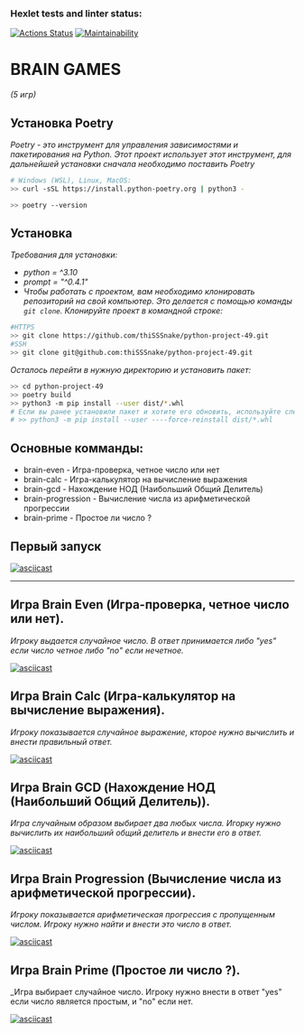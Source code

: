 ### Hexlet tests and linter status:
[![Actions Status](https://github.com/thiSSSnake/python-project-49/workflows/hexlet-check/badge.svg)](https://github.com/thiSSSnake/python-project-49/actions)
[![Maintainability](https://api.codeclimate.com/v1/badges/6c3b8084ea84f7da5cdf/maintainability)](https://codeclimate.com/github/thiSSSnake/python-project-49/maintainability)
# BRAIN GAMES
_(5 игр)_

## Установка Poetry
_Poetry - это инструмент для управления зависимостями и пакетирования на Python._
_Этот проект использует этот инструмент, для дальнейшей установки сначала необходимо поставить Poetry_
```bash
# Windows (WSL), Linux, MacOS:
>> curl -sSL https://install.python-poetry.org | python3 -
```
```bash
>> poetry --version
```
## Установка
_Требования для установки:_
- _python = ^3.10_
- _prompt = "^0.4.1"_
- _Чтобы работать с проектом, вам необходимо клонировать репозиторий на свой компьютер. Это делается с помощью команды `git clone`. Клонируйте проект в командной строке:_
```bash
#HTTPS
>> git clone https://github.com/thiSSSnake/python-project-49.git
#SSH
>> git clone git@github.com:thiSSSnake/python-project-49.git
```
_Осталось перейти в нужную директорию и установить пакет:_
```bash
>> cd python-project-49
>> poetry build
>> python3 -m pip install --user dist/*.whl
# Если вы ранее установили пакет и хотите его обновить, используйте следующую команду:
# >> python3 -m pip install --user ----force-reinstall dist/*.whl
```
## Основные комманды:
- brain-even  - Игра-проверка, четное число или нет
- brain-calc - Игра-калькулятор на вычисление выражения
- brain-gcd - Нахождение НОД (Наибольший Общий Делитель)
- brain-progression - Вычисление числа из арифметической прогрессии
- brain-prime - Простое ли число ?

## Первый запуск
[![asciicast](https://asciinema.org/a/YVoWhZrcci15zqkmKcciApNa9.svg)](https://asciinema.org/a/YVoWhZrcci15zqkmKcciApNa9)


---
## Игра Brain Even (Игра-проверка, четное число или нет).

_Игроку выдается случайное число. В ответ принимается либо "yes" если число четное либо "no" если нечетное._

[![asciicast](https://asciinema.org/a/Wk1P9gX6AinhvbXFvBx4mHV7b.svg)](https://asciinema.org/a/Wk1P9gX6AinhvbXFvBx4mHV7b)


## Игра Brain Calc (Игра-калькулятор на вычисление выражения).

_Игроку показывается случайное выражение, кторое нужно вычислить и внести правильный ответ._

[![asciicast](https://asciinema.org/a/3yDamuvv9LDjEe14A8aRemdcP.svg)](https://asciinema.org/a/3yDamuvv9LDjEe14A8aRemdcP)


## Игра Brain GCD (Нахождение НОД (Наибольший Общий Делитель)).

_Игра случайным образом выбирает два любых числа. Игорку нужно вычислить их наибольший общий делитель и внести его в ответ._

[![asciicast](https://asciinema.org/a/vhSopSsF2EC4ppegaRMyWlrm2.svg)](https://asciinema.org/a/vhSopSsF2EC4ppegaRMyWlrm2)


## Игра Brain Progression (Вычисление числа из арифметической прогрессии).

_Игроку показывается арифметическая прогрессия с пропущенным числом. Игроку нужно найти и внести это число в ответ._

[![asciicast](https://asciinema.org/a/unHiQeqaHq9D7OTTVDlYM6EFq.svg)](https://asciinema.org/a/unHiQeqaHq9D7OTTVDlYM6EFq)


## Игра Brain Prime (Простое ли число ?).

_Игра выбирает случайное число. Игроку нужно внести в ответ "yes" если число является простым, и "no" если нет.

[![asciicast](https://asciinema.org/a/rL3mgxlPIvuWQ7E3oZ6EG5kc3.svg)](https://asciinema.org/a/rL3mgxlPIvuWQ7E3oZ6EG5kc3)
